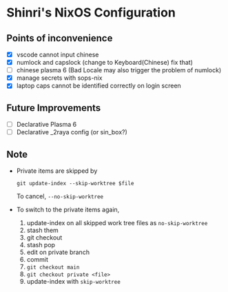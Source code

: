 # Shinri's NixOS Configuration

## Points of inconvenience

- [x] vscode cannot input chinese
- [x] numlock and capslock (change to Keyboard(Chinese) fix that)
- [ ] chinese plasma 6 (Bad Locale may also trigger the problem of numlock)
- [x] manage secrets with sops-nix
- [x] laptop caps cannot be identified correctly on login screen

## Future Improvements

- [ ] Declarative Plasma 6
- [ ] Declarative _2raya config (or sin_box?)

## Note

- Private items are skipped by

    ```fish
    git update-index --skip-worktree $file
    ```

    To cancel, `--no-skip-worktree`

- To switch to the private items again,

    1. update-index on all skipped work tree files as `no-skip-worktree`
    2. stash them
    3. git checkout
    4. stash pop
    5. edit on private branch
    6. commit
    7. `git checkout main`
    8. `git checkout private <file>`
    9. update-index with `skip-worktree`